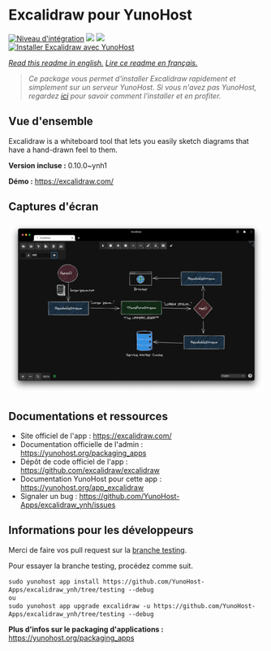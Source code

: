 # Excalidraw pour YunoHost

[![Niveau d'intégration](https://dash.yunohost.org/integration/excalidraw.svg)](https://dash.yunohost.org/appci/app/excalidraw) ![](https://ci-apps.yunohost.org/ci/badges/excalidraw.status.svg) ![](https://ci-apps.yunohost.org/ci/badges/excalidraw.maintain.svg)  
[![Installer Excalidraw avec YunoHost](https://install-app.yunohost.org/install-with-yunohost.svg)](https://install-app.yunohost.org/?app=excalidraw)

*[Read this readme in english.](./README.md)*
*[Lire ce readme en français.](./README_fr.md)*

> *Ce package vous permet d'installer Excalidraw rapidement et simplement sur un serveur YunoHost.
Si vous n'avez pas YunoHost, regardez [ici](https://yunohost.org/#/install) pour savoir comment l'installer et en profiter.*

## Vue d'ensemble

Excalidraw is a whiteboard tool that lets you easily sketch diagrams that have a hand-drawn feel to them.

**Version incluse :** 0.10.0~ynh1

**Démo :** https://excalidraw.com/

## Captures d'écran

![](./doc/screenshots/Wzz6UELRpcvkKZQtmVmc.png)

## Documentations et ressources

* Site officiel de l'app : https://excalidraw.com/
* Documentation officielle de l'admin : https://yunohost.org/packaging_apps
* Dépôt de code officiel de l'app : https://github.com/excalidraw/excalidraw
* Documentation YunoHost pour cette app : https://yunohost.org/app_excalidraw
* Signaler un bug : https://github.com/YunoHost-Apps/excalidraw_ynh/issues

## Informations pour les développeurs

Merci de faire vos pull request sur la [branche testing](https://github.com/YunoHost-Apps/excalidraw_ynh/tree/testing).

Pour essayer la branche testing, procédez comme suit.
```
sudo yunohost app install https://github.com/YunoHost-Apps/excalidraw_ynh/tree/testing --debug
ou
sudo yunohost app upgrade excalidraw -u https://github.com/YunoHost-Apps/excalidraw_ynh/tree/testing --debug
```

**Plus d'infos sur le packaging d'applications :** https://yunohost.org/packaging_apps
